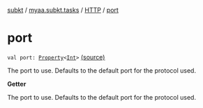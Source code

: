 [subkt](../../index.md) / [myaa.subkt.tasks](../index.md) / [HTTP](index.md) / [port](./port.md)

# port

`val port: `[`Property`](https://docs.gradle.org/current/javadoc/org/gradle/api/provider/Property.html)`<`[`Int`](https://kotlinlang.org/api/latest/jvm/stdlib/kotlin/-int/index.html)`>` [(source)](https://github.com/Myaamori/SubKt/blob/0.1.11/src/main/kotlin/myaa/subkt/tasks/tasks.kt#L1332)

The port to use. Defaults to the default port for the protocol used.

**Getter**

The port to use. Defaults to the default port for the protocol used.

